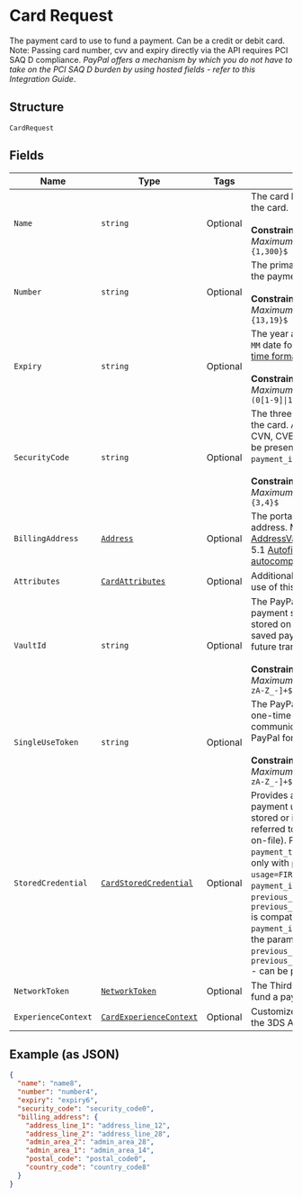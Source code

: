 
# Card Request

The payment card to use to fund a payment. Can be a credit or debit card. Note: Passing card number, cvv and expiry directly via the API requires PCI SAQ D compliance. *PayPal offers a mechanism by which you do not have to take on the PCI SAQ D burden by using hosted fields - refer to this Integration Guide*.

## Structure

`CardRequest`

## Fields

| Name | Type | Tags | Description |
|  --- | --- | --- | --- |
| `Name` | `string` | Optional | The card holder's name as it appears on the card.<br><br>**Constraints**: *Minimum Length*: `1`, *Maximum Length*: `300`, *Pattern*: `^.{1,300}$` |
| `Number` | `string` | Optional | The primary account number (PAN) for the payment card.<br><br>**Constraints**: *Minimum Length*: `13`, *Maximum Length*: `19`, *Pattern*: `^[0-9]{13,19}$` |
| `Expiry` | `string` | Optional | The year and month, in ISO-8601 `YYYY-MM` date format. See [Internet date and time format](https://tools.ietf.org/html/rfc3339#section-5.6).<br><br>**Constraints**: *Minimum Length*: `7`, *Maximum Length*: `7`, *Pattern*: `^[0-9]{4}-(0[1-9]\|1[0-2])$` |
| `SecurityCode` | `string` | Optional | The three- or four-digit security code of the card. Also known as the CVV, CVC, CVN, CVE, or CID. This parameter cannot be present in the request when `payment_initiator=MERCHANT`.<br><br>**Constraints**: *Minimum Length*: `3`, *Maximum Length*: `4`, *Pattern*: `^[0-9]{3,4}$` |
| `BillingAddress` | [`Address`](../../doc/models/address.md) | Optional | The portable international postal address. Maps to [AddressValidationMetadata](https://github.com/googlei18n/libaddressinput/wiki/AddressValidationMetadata) and HTML 5.1 [Autofilling form controls: the autocomplete attribute](https://www.w3.org/TR/html51/sec-forms.html#autofilling-form-controls-the-autocomplete-attribute). |
| `Attributes` | [`CardAttributes`](../../doc/models/card-attributes.md) | Optional | Additional attributes associated with the use of this card. |
| `VaultId` | `string` | Optional | The PayPal-generated ID for the vaulted payment source. This ID should be stored on the merchant's server so the saved payment source can be used for future transactions.<br><br>**Constraints**: *Minimum Length*: `1`, *Maximum Length*: `255`, *Pattern*: `^[0-9a-zA-Z_-]+$` |
| `SingleUseToken` | `string` | Optional | The PayPal-generated, short-lived, one-time-use token, used to communicate payment information to PayPal for transaction processing.<br><br>**Constraints**: *Minimum Length*: `1`, *Maximum Length*: `255`, *Pattern*: `^[0-9a-zA-Z_-]+$` |
| `StoredCredential` | [`CardStoredCredential`](../../doc/models/card-stored-credential.md) | Optional | Provides additional details to process a payment using a `card` that has been stored or is intended to be stored (also referred to as stored_credential or card-on-file). Parameter compatibility: `payment_type=ONE_TIME` is compatible only with `payment_initiator=CUSTOMER`. `usage=FIRST` is compatible only with `payment_initiator=CUSTOMER`. `previous_transaction_reference` or `previous_network_transaction_reference` is compatible only with `payment_initiator=MERCHANT`. Only one of the parameters - `previous_transaction_reference` and `previous_network_transaction_reference` - can be present in the request. |
| `NetworkToken` | [`NetworkToken`](../../doc/models/network-token.md) | Optional | The Third Party Network token used to fund a payment. |
| `ExperienceContext` | [`CardExperienceContext`](../../doc/models/card-experience-context.md) | Optional | Customizes the payer experience during the 3DS Approval for payment. |

## Example (as JSON)

```json
{
  "name": "name8",
  "number": "number4",
  "expiry": "expiry6",
  "security_code": "security_code0",
  "billing_address": {
    "address_line_1": "address_line_12",
    "address_line_2": "address_line_28",
    "admin_area_2": "admin_area_28",
    "admin_area_1": "admin_area_14",
    "postal_code": "postal_code0",
    "country_code": "country_code8"
  }
}
```

